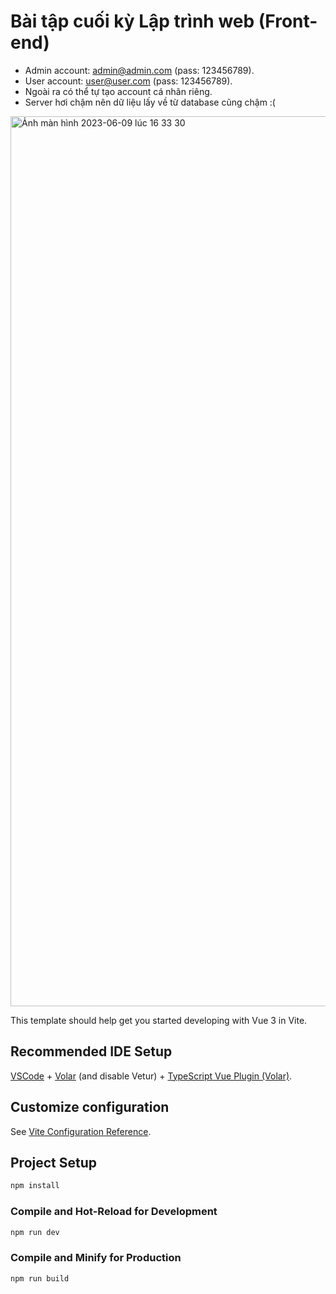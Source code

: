 
# Bài tập cuối kỳ Lập trình web (Front-end)

 - Admin account: admin@admin.com (pass: 123456789).
 - User account: user@user.com (pass: 123456789).
 - Ngoài ra có thể tự tạo account cá nhân riêng.
 - Server hơi chậm nên dữ liệu lấy về từ database cũng chậm :(

<img width="1424" alt="Ảnh màn hình 2023-06-09 lúc 16 33 30" src="https://github.com/cityuongbi/BTL_Web_Frontend/assets/84088181/2beb3628-4643-4fbe-a3f2-d8d6ff8196b2">

This template should help get you started developing with Vue 3 in Vite.

## Recommended IDE Setup

[VSCode](https://code.visualstudio.com/) + [Volar](https://marketplace.visualstudio.com/items?itemName=Vue.volar) (and disable Vetur) + [TypeScript Vue Plugin (Volar)](https://marketplace.visualstudio.com/items?itemName=Vue.vscode-typescript-vue-plugin).

## Customize configuration

See [Vite Configuration Reference](https://vitejs.dev/config/).

## Project Setup

```sh
npm install
```

### Compile and Hot-Reload for Development

```sh
npm run dev
```

### Compile and Minify for Production

```sh
npm run build
```
